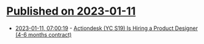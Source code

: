 # [Published on 2023-01-11](index.md)

* [2023-01-11, 07:00:19](https://news.ycombinator.com/item?id=34335873) - [Actiondesk (YC S19) Is Hiring a Product Designer (4-6 months contract)](https://www.ycombinator.com/companies/actiondesk/jobs/LggjAvL-product-designer-4-6-months-contract)
